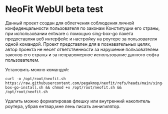 # NeoFit WebUI beta test
Данный проект создан для облегчения соблюдения личной конфиденцальности пользователя по законам Конституции его страны, при использовании entware с помощью sing-box-go пакета предоставляя веб интерфейс и настройку на роутере за пользователя одной командой. Проект представлен для в познавательных целях, автор проекта не несет ответственности за нарушение пользователем законов его страны и за неправомерное использование данного софта пользователем.

Установить можно командой:
```
curl -o /opt/root/neofit.sh https://raw.githubusercontent.com/pegakmop/neofit/refs/heads/main/sing-box-go-install.sh && chmod +x /opt/root/neofit.sh && /opt/root/neofit.sh
```
Удалить можно форматировав флешку или внутренний накопитель роутера, убрав ентвар,мне лень писать аннигилятор.
